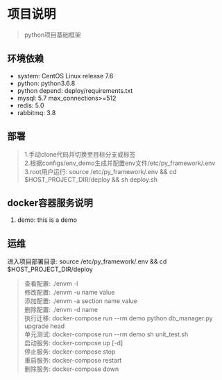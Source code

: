 # 项目说明
> python项目基础框架

## 环境依赖
- system: CentOS Linux release 7.6
- python: python3.6.8
- python depend: deploy/requirements.txt
- mysql: 5.7  max_connections>=512
- redis: 5.0
- rabbitmq: 3.8

## 部署
> 1.手动clone代码并切换至目标分支或标签  
> 2.根据configs/env_demo生成并配置env文件/etc/py_framework/.env  
> 3.root用户运行: source /etc/py_framework/.env && cd $HOST_PROJECT_DIR/deploy && sh deploy.sh

## docker容器服务说明
1. demo: this is a demo

## 运维
进入项目部署目录: source /etc/py_framework/.env && cd $HOST_PROJECT_DIR/deploy  
> 查看配置: ./envm -l  
> 修改配置: ./envm -u name value  
> 添加配置: ./envm -a section name value  
> 删除配置: ./envm -d name  
> 执行迁移: docker-compose run --rm demo python db_manager.py upgrade head  
> 单元测试: docker-compose run --rm demo sh unit_test.sh  
> 启动服务: docker-compose up [-d]  
> 停止服务: docker-compose stop  
> 重启服务: docker-compose restart  
> 删除服务: docker-compose down